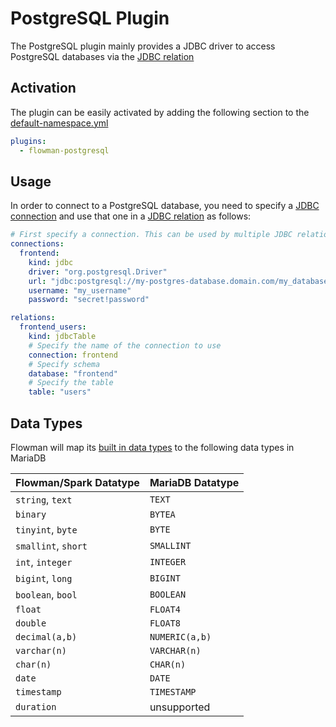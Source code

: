 # PostgreSQL Plugin

The PostgreSQL plugin mainly provides a JDBC driver to access PostgreSQL databases via the [JDBC relation](../spec/relation/jdbcTable.md)


## Activation

The plugin can be easily activated by adding the following section to the [default-namespace.yml](../spec/namespace.md)
```yaml
plugins:
  - flowman-postgresql 
```


## Usage

In order to connect to a PostgreSQL database, you need to specify a [JDBC connection](../spec/connection/jdbc.md)
and use that one in a [JDBC relation](../spec/relation/jdbcTable.md) as follows:

```yaml
# First specify a connection. This can be used by multiple JDBC relations
connections:
  frontend:
    kind: jdbc
    driver: "org.postgresql.Driver"
    url: "jdbc:postgresql://my-postgres-database.domain.com/my_database"
    username: "my_username"
    password: "secret!password"

relations:
  frontend_users:
    kind: jdbcTable
    # Specify the name of the connection to use
    connection: frontend
    # Specify schema
    database: "frontend"
    # Specify the table
    table: "users"
```


## Data Types
Flowman will map its [built in data types](../spec/fields.md) to the following data types in MariaDB

| Flowman/Spark Datatype | MariaDB Datatype |
|------------------------|------------------|
| `string`, `text`       | `TEXT`           |
| `binary`               | `BYTEA`          |
| `tinyint`, `byte`      | `BYTE`           |
| `smallint`, `short`    | `SMALLINT`       |
| `int`, `integer`       | `INTEGER`        |
| `bigint`, `long`       | `BIGINT`         |
| `boolean`, `bool`      | `BOOLEAN`        |
| `float`                | `FLOAT4`         |
| `double`               | `FLOAT8`         |
| `decimal(a,b)`         | `NUMERIC(a,b)`   |
| `varchar(n)`           | `VARCHAR(n)`     |
| `char(n)`              | `CHAR(n)`        |
| `date`                 | `DATE`           |
| `timestamp`            | `TIMESTAMP`      |
| `duration`             | unsupported      |
